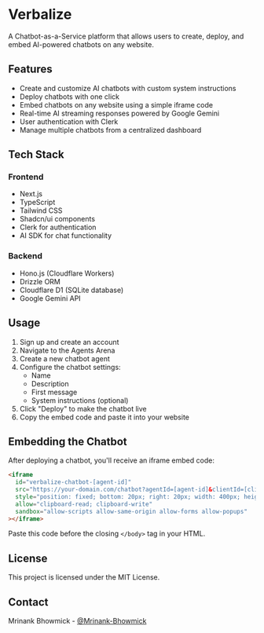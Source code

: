 # Verbalize

A Chatbot-as-a-Service platform that allows users to create, deploy, and embed AI-powered chatbots on any website.

## Features

- Create and customize AI chatbots with custom system instructions
- Deploy chatbots with one click
- Embed chatbots on any website using a simple iframe code
- Real-time AI streaming responses powered by Google Gemini
- User authentication with Clerk
- Manage multiple chatbots from a centralized dashboard

## Tech Stack

### Frontend

- Next.js
- TypeScript
- Tailwind CSS
- Shadcn/ui components
- Clerk for authentication
- AI SDK for chat functionality

### Backend

- Hono.js (Cloudflare Workers)
- Drizzle ORM
- Cloudflare D1 (SQLite database)
- Google Gemini API

## Usage

1. Sign up and create an account
2. Navigate to the Agents Arena
3. Create a new chatbot agent
4. Configure the chatbot settings:
   - Name
   - Description
   - First message
   - System instructions (optional)
5. Click "Deploy" to make the chatbot live
6. Copy the embed code and paste it into your website

## Embedding the Chatbot

After deploying a chatbot, you'll receive an iframe embed code:

```html
<iframe
  id="verbalize-chatbot-[agent-id]"
  src="https://your-domain.com/chatbot?agentId=[agent-id]&clientId=[client-id]"
  style="position: fixed; bottom: 20px; right: 20px; width: 400px; height: 500px; border: none; z-index: 9999;"
  allow="clipboard-read; clipboard-write"
  sandbox="allow-scripts allow-same-origin allow-forms allow-popups"
></iframe>
```

Paste this code before the closing `</body>` tag in your HTML.

## License

This project is licensed under the MIT License.

## Contact

Mrinank Bhowmick - [@Mrinank-Bhowmick](https://github.com/Mrinank-Bhowmick)
